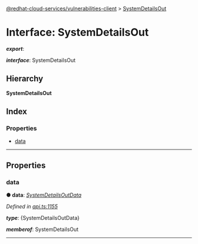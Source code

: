 [@redhat-cloud-services/vulnerabilities-client](../README.md) > [SystemDetailsOut](../interfaces/systemdetailsout.md)

# Interface: SystemDetailsOut

*__export__*: 

*__interface__*: SystemDetailsOut

## Hierarchy

**SystemDetailsOut**

## Index

### Properties

* [data](systemdetailsout.md#data)

---

## Properties

<a id="data"></a>

###  data

**● data**: *[SystemDetailsOutData](systemdetailsoutdata.md)*

*Defined in [api.ts:1155](https://github.com/karelhala/javascript-clients/blob/master/packages/vulnerabilities/api.ts#L1155)*

*__type__*: {SystemDetailsOutData}

*__memberof__*: SystemDetailsOut

___

